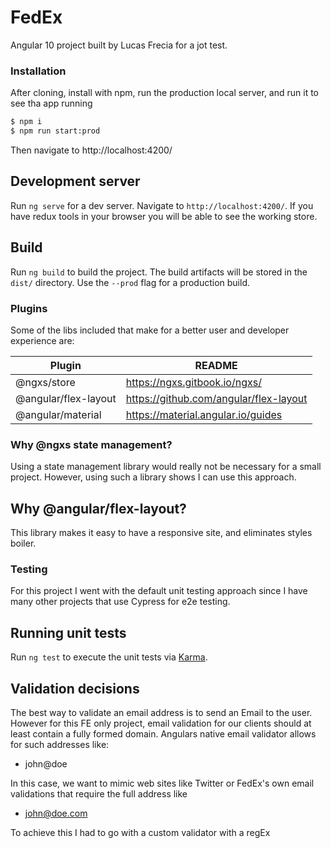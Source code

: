 # FedEx

Angular 10 project built by Lucas Frecia for a jot test.

### Installation

After cloning, install with npm, run the production local server, and run it to see tha app running

```sh
$ npm i
$ npm run start:prod
```

Then navigate to http://localhost:4200/

## Development server

Run `ng serve` for a dev server. Navigate to `http://localhost:4200/`. If you have redux tools in your browser you will be able to see the working store.

## Build

Run `ng build` to build the project. The build artifacts will be stored in the `dist/` directory. Use the `--prod` flag for a production build.

### Plugins

Some of the libs included that make for a better user and developer experience are:

| Plugin | README |
| ------ | ------ |
| @ngxs/store | https://ngxs.gitbook.io/ngxs/ |
| @angular/flex-layout | https://github.com/angular/flex-layout |
| @angular/material | https://material.angular.io/guides |

### Why @ngxs state management?

Using a state management library would really not be necessary for a small project. However, using such a library shows I can use this approach.

## Why @angular/flex-layout?

This library makes it easy to have a responsive site, and eliminates styles boiler.

### Testing

For this project I went with the default unit testing approach since I have many other projects that use Cypress for e2e testing.

## Running unit tests

Run `ng test` to execute the unit tests via [Karma](https://karma-runner.github.io).

## Validation decisions

The best way to validate an email address is to send an Email to the user. However for this FE only project, email validation for our clients should at least contain a fully formed domain. Angulars native email validator allows for such addresses like:
 
 -  john@doe
 
 In this case, we want to mimic web sites like Twitter or FedEx's own email validations that require the full address like
 
 - john@doe.com
 
 To achieve this I had to go with a custom validator with a regEx
